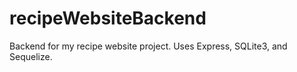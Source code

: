# recipeWebsiteBackend
Backend for my recipe website project. Uses Express, SQLite3, and Sequelize.
